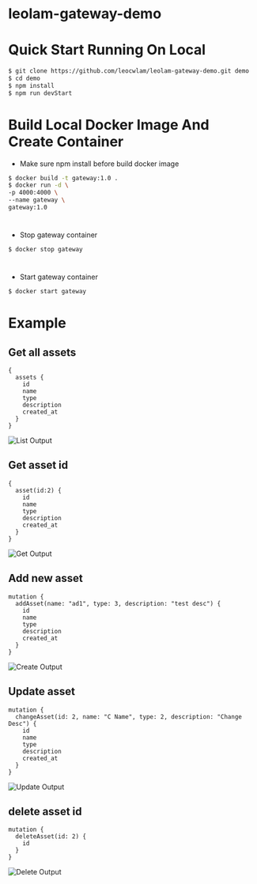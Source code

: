 # leolam-gateway-demo

# <a name="quick-start"></a>Quick Start Running On Local

```bash
$ git clone https://github.com/leocwlam/leolam-gateway-demo.git demo
$ cd demo
$ npm install
$ npm run devStart
```

# <a name="docker-image-container"></a>Build Local Docker Image And Create Container

- Make sure npm install before build docker image

```bash
$ docker build -t gateway:1.0 .
$ docker run -d \
-p 4000:4000 \
--name gateway \
gateway:1.0
```

# <a name="docker-stop"></a>

- Stop gateway container

```bash
$ docker stop gateway
```

# <a name="docker-start"></a>

- Start gateway container

```bash
$ docker start gateway
```

# <a name="example"></a>Example

## <a name="get-all-assets"></a>Get all assets

```
{
  assets {
    id
    name
    type
    description
    created_at
  }
}
```

![List Output](https://raw.githubusercontent.com/leocwlam/leolam-gateway-demo/master/docs/list.png)

## <a name="get-asset-id"></a>Get asset id

```
{
  asset(id:2) {
    id
    name
    type
    description
    created_at
  }
}

```

![Get Output](https://raw.githubusercontent.com/leocwlam/leolam-gateway-demo/master/docs/get.png)

## <a name="Add-new-asset"></a>Add new asset

```
mutation {
  addAsset(name: "ad1", type: 3, description: "test desc") {
    id
    name
    type
    description
    created_at
  }
}
```

![Create Output](https://raw.githubusercontent.com/leocwlam/leolam-gateway-demo/master/docs/create.png)

## <a name="Update-asset-id"></a>Update asset

```
mutation {
  changeAsset(id: 2, name: "C Name", type: 2, description: "Change Desc") {
    id
    name
    type
    description
    created_at
  }
}
```

![Update Output](https://raw.githubusercontent.com/leocwlam/leolam-gateway-demo/master/docs/update.png)

## <a name="Delete-asset-id"></a>delete asset id

```
mutation {
  deleteAsset(id: 2) {
    id
  }
}
```

![Delete Output](https://raw.githubusercontent.com/leocwlam/leolam-gateway-demo/master/docs/delete.png)
